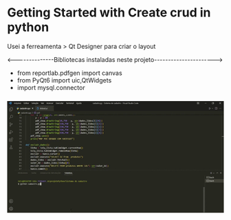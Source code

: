 # Getting Started with Create crud in python

Usei a ferreamenta > Qt Designer para criar o layout

<--------------Bibliotecas instaladas neste projeto---------------------->

- from reportlab.pdfgen import canvas
- from PyQt6 import  uic,QtWidgets
- import mysql.connector

###
![Khufos](https://github.com/Khufos/PyQt6-Crud-Mysql/blob/main/python-crud.gif)
